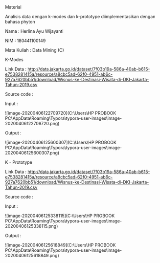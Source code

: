 Material

Analisis data dengan k-modes dan k-prototype diimplementasikan dengan bahasa phyton

Nama : Herlina Ayu Wijayanti

NIM : 180441100149

Mata Kuliah : Data Mining (C)



K-Modes 

Link Data : http://data.jakarta.go.id/dataset/7f03b19a-586a-40ab-b615-e7538281415a/resource/a8cbc5ad-62f0-4951-ab6c-927a7620bb51/download/Wisnus-ke-Destinasi-Wisata-di-DKI-Jakarta-Tahun-2019.csv

Source code :

Input :

![image-20200406122709720](C:\Users\HP PROBOOK PC\AppData\Roaming\Typora\typora-user-images\image-20200406122709720.png)

Output :

![image-20200406125600307](C:\Users\HP PROBOOK PC\AppData\Roaming\Typora\typora-user-images\image-20200406125600307.png)

K - Prototype

Link Data :  http://data.jakarta.go.id/dataset/7f03b19a-586a-40ab-b615-e7538281415a/resource/a8cbc5ad-62f0-4951-ab6c-927a7620bb51/download/Wisnus-ke-Destinasi-Wisata-di-DKI-Jakarta-Tahun-2019.csv

Source code :

Input :

![image-20200406125338115](C:\Users\HP PROBOOK PC\AppData\Roaming\Typora\typora-user-images\image-20200406125338115.png)

Output :

![image-20200406125618849](C:\Users\HP PROBOOK PC\AppData\Roaming\Typora\typora-user-images\image-20200406125618849.png)





